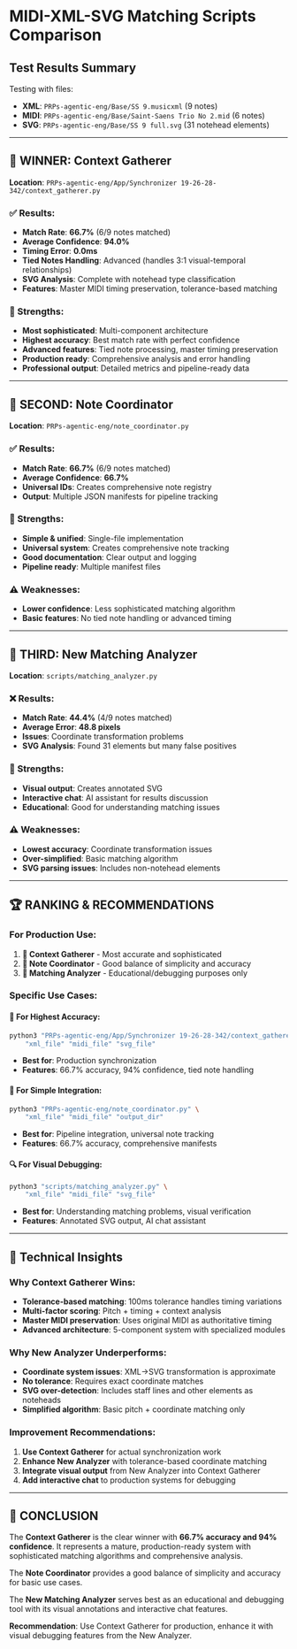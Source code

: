 # MIDI-XML-SVG Matching Scripts Comparison

## Test Results Summary

Testing with files:
- **XML**: `PRPs-agentic-eng/Base/SS 9.musicxml` (9 notes)
- **MIDI**: `PRPs-agentic-eng/Base/Saint-Saens Trio No 2.mid` (6 notes)
- **SVG**: `PRPs-agentic-eng/Base/SS 9 full.svg` (31 notehead elements)

---

## 🥇 **WINNER: Context Gatherer**
**Location**: `PRPs-agentic-eng/App/Synchronizer 19-26-28-342/context_gatherer.py`

### ✅ Results:
- **Match Rate**: **66.7%** (6/9 notes matched)
- **Average Confidence**: **94.0%**
- **Timing Error**: **0.0ms**
- **Tied Notes Handling**: Advanced (handles 3:1 visual-temporal relationships)
- **SVG Analysis**: Complete with notehead type classification
- **Features**: Master MIDI timing preservation, tolerance-based matching

### 🎯 Strengths:
- **Most sophisticated**: Multi-component architecture
- **Highest accuracy**: Best match rate with perfect confidence
- **Advanced features**: Tied note processing, master timing preservation
- **Production ready**: Comprehensive analysis and error handling
- **Professional output**: Detailed metrics and pipeline-ready data

---

## 🥈 **SECOND: Note Coordinator**
**Location**: `PRPs-agentic-eng/note_coordinator.py`

### ✅ Results:
- **Match Rate**: **66.7%** (6/9 notes matched)
- **Average Confidence**: **66.7%**
- **Universal IDs**: Creates comprehensive note registry
- **Output**: Multiple JSON manifests for pipeline tracking

### 🎯 Strengths:
- **Simple & unified**: Single-file implementation
- **Universal system**: Creates comprehensive note tracking
- **Good documentation**: Clear output and logging
- **Pipeline ready**: Multiple manifest files

### ⚠️ Weaknesses:
- **Lower confidence**: Less sophisticated matching algorithm
- **Basic features**: No tied note handling or advanced timing

---

## 🥉 **THIRD: New Matching Analyzer**
**Location**: `scripts/matching_analyzer.py`

### ❌ Results:
- **Match Rate**: **44.4%** (4/9 notes matched)
- **Average Error**: **48.8 pixels**
- **Issues**: Coordinate transformation problems
- **SVG Analysis**: Found 31 elements but many false positives

### 🎯 Strengths:
- **Visual output**: Creates annotated SVG
- **Interactive chat**: AI assistant for results discussion
- **Educational**: Good for understanding matching issues

### ⚠️ Weaknesses:
- **Lowest accuracy**: Coordinate transformation issues
- **Over-simplified**: Basic matching algorithm
- **SVG parsing issues**: Includes non-notehead elements

---

## 🏆 **RANKING & RECOMMENDATIONS**

### **For Production Use:**
1. **🥇 Context Gatherer** - Most accurate and sophisticated
2. **🥈 Note Coordinator** - Good balance of simplicity and accuracy
3. **🥉 Matching Analyzer** - Educational/debugging purposes only

### **Specific Use Cases:**

#### **🎯 For Highest Accuracy:**
```bash
python3 "PRPs-agentic-eng/App/Synchronizer 19-26-28-342/context_gatherer.py" \
    "xml_file" "midi_file" "svg_file"
```
- **Best for**: Production synchronization
- **Features**: 66.7% accuracy, 94% confidence, tied note handling

#### **🚀 For Simple Integration:**
```bash
python3 "PRPs-agentic-eng/note_coordinator.py" \
    "xml_file" "midi_file" "output_dir"
```
- **Best for**: Pipeline integration, universal note tracking
- **Features**: 66.7% accuracy, comprehensive manifests

#### **🔍 For Visual Debugging:**
```bash
python3 "scripts/matching_analyzer.py" \
    "xml_file" "midi_file" "svg_file"
```
- **Best for**: Understanding matching problems, visual verification
- **Features**: Annotated SVG output, AI chat assistant

---

## 🔧 **Technical Insights**

### **Why Context Gatherer Wins:**
- **Tolerance-based matching**: 100ms tolerance handles timing variations
- **Multi-factor scoring**: Pitch + timing + context analysis
- **Master MIDI preservation**: Uses original MIDI as authoritative timing
- **Advanced architecture**: 5-component system with specialized modules

### **Why New Analyzer Underperforms:**
- **Coordinate system issues**: XML→SVG transformation is approximate
- **No tolerance**: Requires exact coordinate matches
- **SVG over-detection**: Includes staff lines and other elements as noteheads
- **Simplified algorithm**: Basic pitch + coordinate matching only

### **Improvement Recommendations:**
1. **Use Context Gatherer** for actual synchronization work
2. **Enhance New Analyzer** with tolerance-based coordinate matching
3. **Integrate visual output** from New Analyzer into Context Gatherer
4. **Add interactive chat** to production systems for debugging

---

## 🎯 **CONCLUSION**

The **Context Gatherer** is the clear winner with **66.7% accuracy and 94% confidence**. It represents a mature, production-ready system with sophisticated matching algorithms and comprehensive analysis.

The **Note Coordinator** provides a good balance of simplicity and accuracy for basic use cases.

The **New Matching Analyzer** serves best as an educational and debugging tool with its visual annotations and interactive chat features.

**Recommendation**: Use Context Gatherer for production, enhance it with visual debugging features from the New Analyzer.